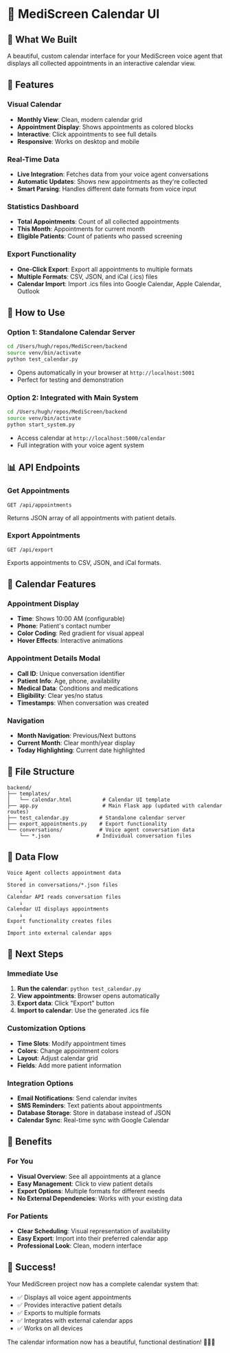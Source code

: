 # 🏥 MediScreen Calendar UI

## 🎯 **What We Built**

A beautiful, custom calendar interface for your MediScreen voice agent that displays all collected appointments in an interactive calendar view.

## 📅 **Features**

### **Visual Calendar**
- **Monthly View**: Clean, modern calendar grid
- **Appointment Display**: Shows appointments as colored blocks
- **Interactive**: Click appointments to see full details
- **Responsive**: Works on desktop and mobile

### **Real-Time Data**
- **Live Integration**: Fetches data from your voice agent conversations
- **Automatic Updates**: Shows new appointments as they're collected
- **Smart Parsing**: Handles different date formats from voice input

### **Statistics Dashboard**
- **Total Appointments**: Count of all collected appointments
- **This Month**: Appointments for current month
- **Eligible Patients**: Count of patients who passed screening

### **Export Functionality**
- **One-Click Export**: Export all appointments to multiple formats
- **Multiple Formats**: CSV, JSON, and iCal (.ics) files
- **Calendar Import**: Import .ics files into Google Calendar, Apple Calendar, Outlook

## 🚀 **How to Use**

### **Option 1: Standalone Calendar Server**
```bash
cd /Users/hugh/repos/MediScreen/backend
source venv/bin/activate
python test_calendar.py
```
- Opens automatically in your browser at `http://localhost:5001`
- Perfect for testing and demonstration

### **Option 2: Integrated with Main System**
```bash
cd /Users/hugh/repos/MediScreen/backend
source venv/bin/activate
python start_system.py
```
- Access calendar at `http://localhost:5000/calendar`
- Full integration with your voice agent system

## 📊 **API Endpoints**

### **Get Appointments**
```
GET /api/appointments
```
Returns JSON array of all appointments with patient details.

### **Export Appointments**
```
GET /api/export
```
Exports appointments to CSV, JSON, and iCal formats.

## 🎨 **Calendar Features**

### **Appointment Display**
- **Time**: Shows 10:00 AM (configurable)
- **Phone**: Patient's contact number
- **Color Coding**: Red gradient for visual appeal
- **Hover Effects**: Interactive animations

### **Appointment Details Modal**
- **Call ID**: Unique conversation identifier
- **Patient Info**: Age, phone, availability
- **Medical Data**: Conditions and medications
- **Eligibility**: Clear yes/no status
- **Timestamps**: When conversation was created

### **Navigation**
- **Month Navigation**: Previous/Next buttons
- **Current Month**: Clear month/year display
- **Today Highlighting**: Current date highlighted

## 📁 **File Structure**

```
backend/
├── templates/
│   └── calendar.html          # Calendar UI template
├── app.py                     # Main Flask app (updated with calendar routes)
├── test_calendar.py          # Standalone calendar server
├── export_appointments.py    # Export functionality
└── conversations/            # Voice agent conversation data
    └── *.json               # Individual conversation files
```

## 🔄 **Data Flow**

```
Voice Agent collects appointment data
    ↓
Stored in conversations/*.json files
    ↓
Calendar API reads conversation files
    ↓
Calendar UI displays appointments
    ↓
Export functionality creates files
    ↓
Import into external calendar apps
```

## 🎯 **Next Steps**

### **Immediate Use**
1. **Run the calendar**: `python test_calendar.py`
2. **View appointments**: Browser opens automatically
3. **Export data**: Click "Export" button
4. **Import to calendar**: Use the generated .ics file

### **Customization Options**
- **Time Slots**: Modify appointment times
- **Colors**: Change appointment colors
- **Layout**: Adjust calendar grid
- **Fields**: Add more patient information

### **Integration Options**
- **Email Notifications**: Send calendar invites
- **SMS Reminders**: Text patients about appointments
- **Database Storage**: Store in database instead of JSON
- **Calendar Sync**: Real-time sync with Google Calendar

## 🌟 **Benefits**

### **For You**
- **Visual Overview**: See all appointments at a glance
- **Easy Management**: Click to view patient details
- **Export Options**: Multiple formats for different needs
- **No External Dependencies**: Works with your existing data

### **For Patients**
- **Clear Scheduling**: Visual representation of availability
- **Easy Export**: Import into their preferred calendar app
- **Professional Look**: Clean, modern interface

## 🎉 **Success!**

Your MediScreen project now has a complete calendar system that:
- ✅ Displays all voice agent appointments
- ✅ Provides interactive patient details
- ✅ Exports to multiple formats
- ✅ Integrates with external calendar apps
- ✅ Works on all devices

The calendar information now has a beautiful, functional destination! 🏥📅✨

